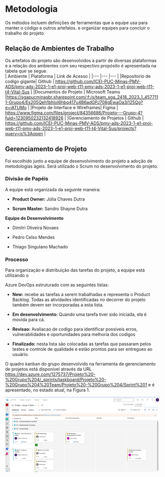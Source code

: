 
# Metodologia

Os métodos incluem definições de ferramentas que a equipe usa para manter o código e outros artefatos. e organizar equipes para concluir o trabalho do projeto 

## Relação de Ambientes de Trabalho 
Os artefatos do projeto são desenvolvidos a partir de diversas plataformas e a relação dos ambientes com seu respectivo propósito é apresentada na tabela que se segue.  
| Ambiente  | Plataforma | Link de Acesso |
|--- |--- |--- |
|Repositorio de codigo gigante| Github | https://github.com/ICEI-PUC-Minas-PMV-ADS/pmv-ads-2023-1-e1-proj-web-t11-pmv-ads-2023-1-e1-proj-web-t11-t4-Vital-Sus |
|Documentos do Projeto | Microsoft Teams |https://sgapucminasbr.sharepoint.com/:f:/s/team_sga_2418_2023_1_4577111-Grupo4/Es205Qeh1bhIoI6hbq417u4B6adGPJ708gEwaOa3j125Qg?e=iATUMo |
|Projeto de Interface e Wireframes| Figma | https://www.figma.com/files/project/84356686/Projeto---Grupo-4?fuid=1230950232132418926 |
|Gerenciamento de Projetos | Github | https://github.com/ICEI-PUC-Minas-PMV-ADS/pmv-ads-2023-1-e1-proj-web-t11-pmv-ads-2023-1-e1-proj-web-t11-t4-Vital-Sus/projects?query=is%3Aopen |


## Gerenciamento de Projeto

Foi escolhido junto a equipe de desenvolvimento do projeto a adoção de metodologias ágeis. Será utilizado o Scrum no desenvolvimento do projeto. 

### Divisão de Papéis

A equipe está organizada da seguinte maneira: 

- **Product Owner:** Júlia Chaves Dutra

- **Scrum Master:** Sandro Shayne Dutra

**Equipe de Desenvolvimento**

- Dimitri Oliveira Novaes 

- Pedro Celso Mendes 

- Thiago Singulano Machado 

### Processo

Para organização e distribuição das tarefas do projeto, a equipe está utilizando o  

Azure DevOps estruturado com as seguintes listas:  
 
 

- **New:** recebe as tarefas a serem trabalhadas e representa o Product Backlog. Todas as atividades identificadas no decorrer do projeto também devem ser incorporadas a esta lista. 

- **Em desenvolvimento:** Quando uma tarefa tiver sido iniciada, ela é movida para cá. 
- **Revisao:** Avaliacao de codigo para identificar possiveis erros, vulnerabilidades e oportunidades para melhoria dos codigos

- **Finalizado:** nesta lista são colocadas as tarefas que passaram pelos testes e controle de qualidade e estão prontos para ser entregues ao usuário. 

O quadro kanban do grupo desenvolvido na ferramenta de gerenciamento de projetos está disponível através da URL https://dev.azure.com/1275737/Projeto%20-%20Grupo%204/_sprints/taskboard/Projeto%20-%20Grupo%204%20Team/Projeto%20-%20Grupo%204/Sprint%201  e é apresentado, no estado atual, na Figura 1.  

![Exemplo de UserFlow](img/AzureBoards.png)


